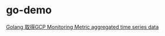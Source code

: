 # go-demo
[Golang 取得GCP Monitoring Metric aggregated time series data](https://matthung0807.blogspot.com/2024/03/go-get-gcp-monitoring-metric-aggregated-time-series-data.html)
